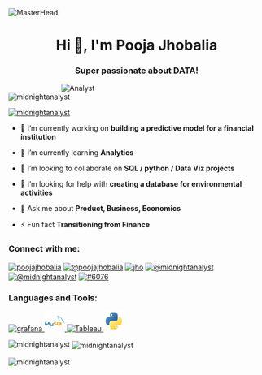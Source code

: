 

![MasterHead](https://specialties.bayt.com/fr/specialties/q/400120/what-are-the-most-important-elements-that-must-be-included-in-all-online-marketing-strategies/)


<h1 align="center">Hi 👋, I'm Pooja Jhobalia</h1>
<h3 align="center">Super passionate about DATA!</h3>


<img align="right" alt="Analyst" width="400" src="https://tenor.com/view/programming-gif-25868426">


<p align="left"> <img src="https://komarev.com/ghpvc/?username=midnightanalyst&label=Profile%20views&color=0e75b6&style=flat" alt="midnightanalyst" /> </p>

<p align="left"> <a href="https://github.com/ryo-ma/github-profile-trophy"><img src="https://github-profile-trophy.vercel.app/?username=midnightanalyst" alt="midnightanalyst" /></a> </p>

- 🔭 I’m currently working on **building a predictive model for a financial institution**

- 🌱 I’m currently learning **Analytics**

- 👯 I’m looking to collaborate on **SQL / python / Data Viz projects**

- 🤝 I’m looking for help with **creating a database for environmental activities**

- 💬 Ask me about **Product, Business, Economics**

- ⚡ Fun fact **Transitioning from Finance**

<h3 align="left">Connect with me:</h3>
<p align="left">
<a href="https://twitter.com/poojajhobalia" target="blank"><img align="center" src="https://raw.githubusercontent.com/rahuldkjain/github-profile-readme-generator/master/src/images/icons/Social/twitter.svg" alt="poojajhobalia" height="30" width="40" /></a>
<a href="https://linkedin.com/in/@poojajhobalia" target="blank"><img align="center" src="https://raw.githubusercontent.com/rahuldkjain/github-profile-readme-generator/master/src/images/icons/Social/linked-in-alt.svg" alt="@poojajhobalia" height="30" width="40" /></a>
<a href="https://kaggle.com/jho" target="blank"><img align="center" src="https://raw.githubusercontent.com/rahuldkjain/github-profile-readme-generator/master/src/images/icons/Social/kaggle.svg" alt="jho" height="30" width="40" /></a>
<a href="https://www.hackerrank.com/@midnightanalyst" target="blank"><img align="center" src="https://raw.githubusercontent.com/rahuldkjain/github-profile-readme-generator/master/src/images/icons/Social/hackerrank.svg" alt="@midnightanalyst" height="30" width="40" /></a>
<a href="https://www.leetcode.com/@midnightanalyst" target="blank"><img align="center" src="https://raw.githubusercontent.com/rahuldkjain/github-profile-readme-generator/master/src/images/icons/Social/leet-code.svg" alt="@midnightanalyst" height="30" width="40" /></a>
<a href="https://discord.gg/#6076" target="blank"><img align="center" src="https://raw.githubusercontent.com/rahuldkjain/github-profile-readme-generator/master/src/images/icons/Social/discord.svg" alt="#6076" height="30" width="40" /></a>
</p>

<h3 align="left">Languages and Tools:</h3>
<p align="left"> <a href="https://grafana.com" target="_blank" rel="noreferrer"> <img src="https://www.vectorlogo.zone/logos/grafana/grafana-icon.svg" alt="grafana" width="40" height="40"/> </a></a></a> <a href="https://www.mysql.com/" target="_blank" rel="noreferrer"> <img src="https://raw.githubusercontent.com/devicons/devicon/master/icons/mysql/mysql-original-wordmark.svg" alt="mysql" width="40" height="40"/> </a></a></a> <a href="https://tableau.com" target="_blank" rel="noreferrer"> <img src="https://worldvectorlogo.com/logo/tableau-logo" alt="Tableau" width="40" height="40"/> </a></a></a> <a href="https://www.python.org" target="_blank" rel="noreferrer"> <img src="https://raw.githubusercontent.com/devicons/devicon/master/icons/python/python-original.svg" alt="python" width="40" height="40"/> </a> </p>

<p><img align="left" src="https://github-readme-stats.vercel.app/api/top-langs?username=midnightanalyst&show_icons=true&locale=en&layout=compact" alt="midnightanalyst" /></p>

<p>&nbsp;<img align="center" src="https://github-readme-stats.vercel.app/api?username=midnightanalyst&show_icons=true&locale=en" alt="midnightanalyst" /></p>

<p><img align="center" src="https://github-readme-streak-stats.herokuapp.com/?user=midnightanalyst&" alt="midnightanalyst" /></p>


<!---
PoojaJhobalia/PoojaJhobalia is a ✨ special ✨ repository because its `README.md` (this file) appears on your GitHub profile.
You can click the Preview link to take a look at your changes.
--->
